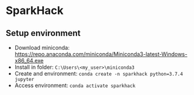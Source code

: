 # SparkHack

## Setup environment

 * Download miniconda: https://repo.anaconda.com/miniconda/Miniconda3-latest-Windows-x86_64.exe  
 * Install in folder: `C:\Users\<my_user>\miniconda3`  
 * Create and environment: `conda create -n sparkhack python=3.7.4 jupyter`  
 * Access environment: `conda activate sparkhack`
